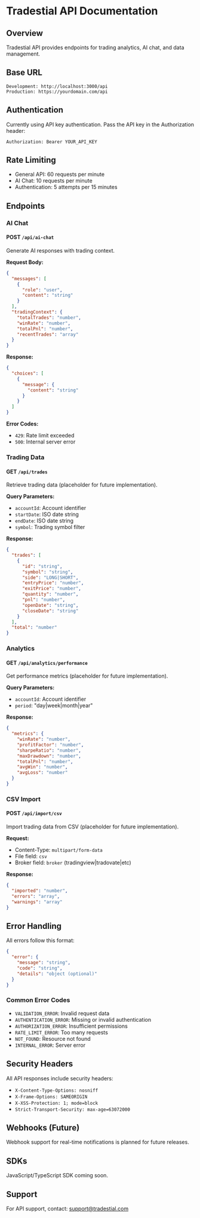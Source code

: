 # Tradestial API Documentation

## Overview
Tradestial API provides endpoints for trading analytics, AI chat, and data management.

## Base URL
```
Development: http://localhost:3000/api
Production: https://yourdomain.com/api
```

## Authentication
Currently using API key authentication. Pass the API key in the Authorization header:
```
Authorization: Bearer YOUR_API_KEY
```

## Rate Limiting
- General API: 60 requests per minute
- AI Chat: 10 requests per minute
- Authentication: 5 attempts per 15 minutes

## Endpoints

### AI Chat
#### POST `/api/ai-chat`
Generate AI responses with trading context.

**Request Body:**
```json
{
  "messages": [
    {
      "role": "user",
      "content": "string"
    }
  ],
  "tradingContext": {
    "totalTrades": "number",
    "winRate": "number",
    "totalPnl": "number",
    "recentTrades": "array"
  }
}
```

**Response:**
```json
{
  "choices": [
    {
      "message": {
        "content": "string"
      }
    }
  ]
}
```

**Error Codes:**
- `429`: Rate limit exceeded
- `500`: Internal server error

### Trading Data
#### GET `/api/trades`
Retrieve trading data (placeholder for future implementation).

**Query Parameters:**
- `accountId`: Account identifier
- `startDate`: ISO date string
- `endDate`: ISO date string
- `symbol`: Trading symbol filter

**Response:**
```json
{
  "trades": [
    {
      "id": "string",
      "symbol": "string",
      "side": "LONG|SHORT",
      "entryPrice": "number",
      "exitPrice": "number",
      "quantity": "number",
      "pnl": "number",
      "openDate": "string",
      "closeDate": "string"
    }
  ],
  "total": "number"
}
```

### Analytics
#### GET `/api/analytics/performance`
Get performance metrics (placeholder for future implementation).

**Query Parameters:**
- `accountId`: Account identifier
- `period`: "day|week|month|year"

**Response:**
```json
{
  "metrics": {
    "winRate": "number",
    "profitFactor": "number",
    "sharpeRatio": "number",
    "maxDrawdown": "number",
    "totalPnl": "number",
    "avgWin": "number",
    "avgLoss": "number"
  }
}
```

### CSV Import
#### POST `/api/import/csv`
Import trading data from CSV (placeholder for future implementation).

**Request:**
- Content-Type: `multipart/form-data`
- File field: `csv`
- Broker field: `broker` (tradingview|tradovate|etc)

**Response:**
```json
{
  "imported": "number",
  "errors": "array",
  "warnings": "array"
}
```

## Error Handling

All errors follow this format:
```json
{
  "error": {
    "message": "string",
    "code": "string",
    "details": "object (optional)"
  }
}
```

### Common Error Codes
- `VALIDATION_ERROR`: Invalid request data
- `AUTHENTICATION_ERROR`: Missing or invalid authentication
- `AUTHORIZATION_ERROR`: Insufficient permissions
- `RATE_LIMIT_ERROR`: Too many requests
- `NOT_FOUND`: Resource not found
- `INTERNAL_ERROR`: Server error

## Security Headers
All API responses include security headers:
- `X-Content-Type-Options: nosniff`
- `X-Frame-Options: SAMEORIGIN`
- `X-XSS-Protection: 1; mode=block`
- `Strict-Transport-Security: max-age=63072000`

## Webhooks (Future)
Webhook support for real-time notifications is planned for future releases.

## SDKs
JavaScript/TypeScript SDK coming soon.

## Support
For API support, contact: support@tradestial.com
